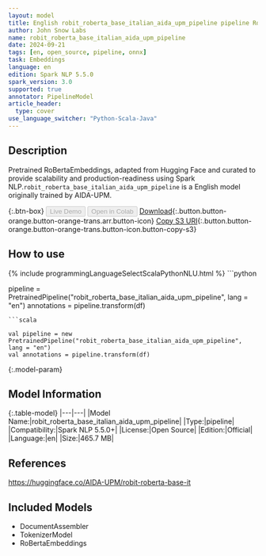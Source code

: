 ```yaml
---
layout: model
title: English robit_roberta_base_italian_aida_upm_pipeline pipeline RoBertaEmbeddings from AIDA-UPM
author: John Snow Labs
name: robit_roberta_base_italian_aida_upm_pipeline
date: 2024-09-21
tags: [en, open_source, pipeline, onnx]
task: Embeddings
language: en
edition: Spark NLP 5.5.0
spark_version: 3.0
supported: true
annotator: PipelineModel
article_header:
  type: cover
use_language_switcher: "Python-Scala-Java"
---
```


## Description

Pretrained RoBertaEmbeddings, adapted from Hugging Face and curated to provide scalability and production-readiness using Spark NLP.`robit_roberta_base_italian_aida_upm_pipeline` is a English model originally trained by AIDA-UPM.

{:.btn-box}
<button class="button button-orange" disabled>Live Demo</button>
<button class="button button-orange" disabled>Open in Colab</button>
[Download](https://s3.amazonaws.com/auxdata.johnsnowlabs.com/public/models/robit_roberta_base_italian_aida_upm_pipeline_en_5.5.0_3.0_1726882398728.zip){:.button.button-orange.button-orange-trans.arr.button-icon}
[Copy S3 URI](s3://auxdata.johnsnowlabs.com/public/models/robit_roberta_base_italian_aida_upm_pipeline_en_5.5.0_3.0_1726882398728.zip){:.button.button-orange.button-orange-trans.button-icon.button-copy-s3}

## How to use



<div class="tabs-box" markdown="1">
{% include programmingLanguageSelectScalaPythonNLU.html %}
```python

pipeline = PretrainedPipeline("robit_roberta_base_italian_aida_upm_pipeline", lang = "en")
annotations =  pipeline.transform(df)   

```
```scala

val pipeline = new PretrainedPipeline("robit_roberta_base_italian_aida_upm_pipeline", lang = "en")
val annotations = pipeline.transform(df)

```
</div>

{:.model-param}
## Model Information

{:.table-model}
|---|---|
|Model Name:|robit_roberta_base_italian_aida_upm_pipeline|
|Type:|pipeline|
|Compatibility:|Spark NLP 5.5.0+|
|License:|Open Source|
|Edition:|Official|
|Language:|en|
|Size:|465.7 MB|

## References

https://huggingface.co/AIDA-UPM/robit-roberta-base-it

## Included Models

- DocumentAssembler
- TokenizerModel
- RoBertaEmbeddings